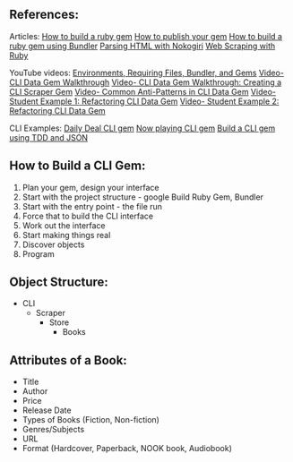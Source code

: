 
## References:
Articles:
[How to build a ruby gem](http://guides.rubygems.org/make-your-own-gem/)
[How to publish your gem](http://guides.rubygems.org/publishing/)
[How to build a ruby gem using Bundler](https://bundler.io/v1.13/guides/creating_gem)
[Parsing HTML with Nokogiri](http://ruby.bastardsbook.com/chapters/html-parsing/)
[Web Scraping with Ruby](https://www.chrismytton.uk/2015/01/19/web-scraping-with-ruby/)

YouTube videos:
[Environments, Requiring Files, Bundler, and Gems](https://www.youtube.com/watch?v=XBgZLm-sdl8)
[Video- CLI Data Gem Walkthrough](https://www.youtube.com/watch?v=_lDExWIhYKI)
[Video- CLI Data Gem Walkthrough: Creating a CLI Scraper Gem](https://www.youtube.com/watch?v=Y5X6NRQi0bU)
[Video- Common Anti-Patterns in CLI Data Gem](https://www.youtube.com/watch?v=cbMa87oWv08)
[Video- Student Example 1: Refactoring CLI Data Gem](https://www.youtube.com/watch?v=JEL_PXr74qQ)
[Video- Student Example 2: Refactoring CLI Data Gem](https://www.youtube.com/watch?v=Lt0oyHiKWIw)

CLI Examples:
[Daily Deal CLI gem](https://github.com/learn-co-curriculum/daily_deal) 
[Now playing CLI gem](https://github.com/learn-co-curriculum/now-playing-cli-gem)
[Build a CLI gem using TDD and JSON](https://github.com/aviflombaum/seatgeek_cli)

## How to Build a CLI Gem:
1. Plan your gem, design your interface
2. Start with the project structure - google Build Ruby Gem, Bundler
3. Start with the entry point - the file run 
4. Force that to build the CLI interface
5. Work out the interface
6. Start making things real
7. Discover objects 
8. Program

## Object Structure:
- CLI
  - Scraper
    - Store
      - Books
      
## Attributes of a Book:
- Title
- Author
- Price
- Release Date
- Types of Books (Fiction, Non-fiction)
- Genres/Subjects
- URL
- Format (Hardcover, Paperback, NOOK book, Audiobook)
